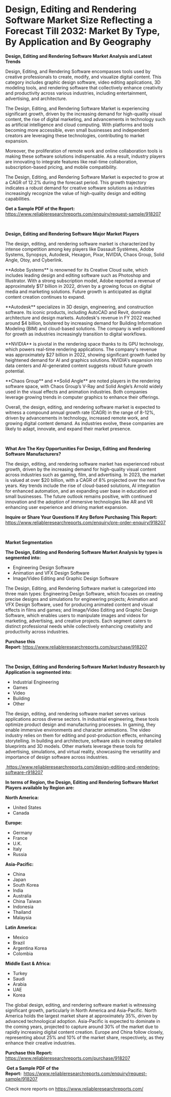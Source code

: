 <p><h1>Design, Editing and Rendering Software Market Size Reflecting a Forecast Till 2032: Market By Type, By Application and By Geography</h1></p><p><strong>Design, Editing and Rendering Software Market Analysis and Latest Trends</strong></p>
<p><p>Design, Editing, and Rendering Software encompasses tools used by creative professionals to create, modify, and visualize digital content. This category includes graphic design software, video editing applications, 3D modeling tools, and rendering software that collectively enhance creativity and productivity across various industries, including entertainment, advertising, and architecture.</p><p>The Design, Editing, and Rendering Software Market is experiencing significant growth, driven by the increasing demand for high-quality visual content, the rise of digital marketing, and advancements in technology such as artificial intelligence and cloud computing. With platforms and tools becoming more accessible, even small businesses and independent creators are leveraging these technologies, contributing to market expansion.</p><p>Moreover, the proliferation of remote work and online collaboration tools is making these software solutions indispensable. As a result, industry players are innovating to integrate features like real-time collaboration, subscription-based pricing, and mobile compatibility.</p><p>The Design, Editing, and Rendering Software Market is expected to grow at a CAGR of 12.2% during the forecast period. This growth trajectory indicates a robust demand for creative software solutions as industries increasingly recognize the value of high-quality design and editing capabilities.</p></p>
<p><strong>Get a Sample PDF of the Report:&nbsp;</strong> <a href="https://www.reliableresearchreports.com/enquiry/request-sample/918207?utm_campaign=2737&utm_medium=2&utm_source=Github&utm_content=ia&utm_term=11032025&utm_id=design-editing-and-rendering-software">https://www.reliableresearchreports.com/enquiry/request-sample/918207</a></p>
<p>&nbsp;</p>
<p><strong>Design, Editing and Rendering Software Major Market Players</strong></p>
<p><p>The design, editing, and rendering software market is characterized by intense competition among key players like Dassault Systèmes, Adobe Systems, Synopsys, Autodesk, Hexagon, Pixar, NVIDIA, Chaos Group, Solid Angle, Otoy, and Cyberlink. </p><p>**Adobe Systems** is renowned for its Creative Cloud suite, which includes leading design and editing software such as Photoshop and Illustrator. With a strong subscription model, Adobe reported a revenue of approximately $17 billion in 2022, driven by a growing focus on digital media and marketing solutions. Future growth is anticipated as digital content creation continues to expand.</p><p>**Autodesk** specializes in 3D design, engineering, and construction software. Its iconic products, including AutoCAD and Revit, dominate architecture and design markets. Autodesk's revenue in FY 2022 reached around $4 billion, bolstered by increasing demand for Building Information Modeling (BIM) and cloud-based solutions. The company is well-positioned for growth as industries increasingly transition to digital workflows.</p><p>**NVIDIA** is pivotal in the rendering space thanks to its GPU technology, which powers real-time rendering applications. The company's revenue was approximately $27 billion in 2022, showing significant growth fueled by heightened demand for AI and graphics solutions. NVIDIA's expansion into data centers and AI-generated content suggests robust future growth potential.</p><p>**Chaos Group** and **Solid Angle** are noted players in the rendering software space, with Chaos Group’s V-Ray and Solid Angle’s Arnold widely used in the visual effects and animation industries. Both companies leverage growing trends in computer graphics to enhance their offerings.</p><p>Overall, the design, editing, and rendering software market is expected to witness a compound annual growth rate (CAGR) in the range of 8-12%, driven by advancements in technology, increased remote work, and growing digital content demand. As industries evolve, these companies are likely to adapt, innovate, and expand their market presence.</p></p>
<p>&nbsp;</p>
<p><strong>What Are The Key Opportunities For Design, Editing and Rendering Software Manufacturers?</strong></p>
<p><p>The design, editing, and rendering software market has experienced robust growth, driven by the increasing demand for high-quality visual content across industries such as gaming, film, and advertising. In 2023, the market is valued at over $20 billion, with a CAGR of 8% projected over the next five years. Key trends include the rise of cloud-based solutions, AI integration for enhanced automation, and an expanding user base in education and small businesses. The future outlook remains positive, with continued innovation and the adoption of immersive technologies like AR and VR enhancing user experience and driving market expansion.</p></p>
<p><strong>Inquire or Share Your Questions If Any Before Purchasing This Report:</strong> <a href="https://www.reliableresearchreports.com/enquiry/pre-order-enquiry/918207?utm_campaign=2737&utm_medium=2&utm_source=Github&utm_content=ia&utm_term=11032025&utm_id=design-editing-and-rendering-software">https://www.reliableresearchreports.com/enquiry/pre-order-enquiry/918207</a></p>
<p>&nbsp;</p>
<p><strong>Market Segmentation</strong></p>
<p><strong>The Design, Editing and Rendering Software Market Analysis by types is segmented into:</strong></p>
<p><ul><li>Engineering Design Software</li><li>Animation and VFX Design Software</li><li>Image/Video Editing and Graphic Design Software</li></ul></p>
<p><p>The Design, Editing, and Rendering Software market is categorized into three main types: Engineering Design Software, which focuses on creating precise designs and simulations for engineering projects; Animation and VFX Design Software, used for producing animated content and visual effects in films and games; and Image/Video Editing and Graphic Design Software, which enables users to manipulate images and videos for marketing, advertising, and creative projects. Each segment caters to distinct professional needs while collectively enhancing creativity and productivity across industries.</p></p>
<p><strong>Purchase this Report:&nbsp;</strong><a href="https://www.reliableresearchreports.com/purchase/918207?utm_campaign=2737&utm_medium=2&utm_source=Github&utm_content=ia&utm_term=11032025&utm_id=design-editing-and-rendering-software">https://www.reliableresearchreports.com/purchase/918207</a></p>
<p>&nbsp;</p>
<p><strong>The Design, Editing and Rendering Software Market Industry Research by Application is segmented into:</strong></p>
<p><ul><li>Industrial Engineering</li><li>Games</li><li>Video</li><li>Building</li><li>Other</li></ul></p>
<p><p>The design, editing, and rendering software market serves various applications across diverse sectors. In industrial engineering, these tools optimize product design and manufacturing processes. In gaming, they enable immersive environments and character animations. The video industry relies on them for editing and post-production effects, enhancing storytelling. In building and architecture, software aids in creating detailed blueprints and 3D models. Other markets leverage these tools for advertising, simulations, and virtual reality, showcasing the versatility and importance of design software across industries.</p></p>
<p><a href="https://www.reliableresearchreports.com/design-editing-and-rendering-software-r918207?utm_campaign=2737&utm_medium=2&utm_source=Github&utm_content=ia&utm_term=11032025&utm_id=design-editing-and-rendering-software">&nbsp;https://www.reliableresearchreports.com/design-editing-and-rendering-software-r918207</a></p>
<p><strong>In terms of Region, the Design, Editing and Rendering Software Market Players available by Region are:</strong></p>
<p>
    <p> <strong> North America: </strong>
        <ul>
            <li>United States</li>
            <li>Canada</li>
        </ul>
        </p> 
    <p> <strong> Europe: </strong>
        <ul>
            <li>Germany</li>
            <li>France</li>
            <li>U.K.</li>
            <li>Italy</li>
            <li>Russia</li>
        </ul>
        </p> 
    <p> <strong> Asia-Pacific: </strong>
        <ul>
            <li>China</li>
            <li>Japan</li>
            <li>South Korea</li>
            <li>India</li>
            <li>Australia</li>
            <li>China Taiwan</li>
            <li>Indonesia</li>
            <li>Thailand</li>
            <li>Malaysia</li>
        </ul>
        </p> 
    <p> <strong> Latin America: </strong>
        <ul>
            <li>Mexico</li>
            <li>Brazil</li>
            <li>Argentina Korea</li>
            <li>Colombia</li>
        </ul>
        </p> 
    <p> <strong> Middle East & Africa: </strong>
        <ul>
            <li>Turkey</li>
            <li>Saudi</li>
            <li>Arabia</li>
            <li>UAE</li>
            <li>Korea</li>
        </ul>
    </p>
    </p>
<p><p>The global design, editing, and rendering software market is witnessing significant growth, particularly in North America and Asia-Pacific. North America holds the largest market share at approximately 35%, driven by advanced technological adoption. Asia-Pacific is expected to dominate in the coming years, projected to capture around 30% of the market due to rapidly increasing digital content creation. Europe and China follow closely, representing about 25% and 10% of the market share, respectively, as they enhance their creative industries.</p></p>
<p><strong>Purchase this Report: </strong><a href="https://www.reliableresearchreports.com/purchase/918207?utm_campaign=2737&utm_medium=2&utm_source=Github&utm_content=ia&utm_term=11032025&utm_id=design-editing-and-rendering-software">https://www.reliableresearchreports.com/purchase/918207</a></p>
<p>&nbsp;<strong>Get a Sample PDF of the Report:&nbsp;&nbsp;</strong><a href="https://www.reliableresearchreports.com/enquiry/request-sample/918207?utm_campaign=2737&utm_medium=2&utm_source=Github&utm_content=ia&utm_term=11032025&utm_id=design-editing-and-rendering-software">https://www.reliableresearchreports.com/enquiry/request-sample/918207</a></p>
<p><strong></strong></p>
<p>Check more reports on <a href="https://www.reliableresearchreports.com/?utm_campaign=2737&utm_medium=2&utm_source=Github&utm_content=ia&utm_term=11032025&utm_id=design-editing-and-rendering-software">https://www.reliableresearchreports.com/</a></p>